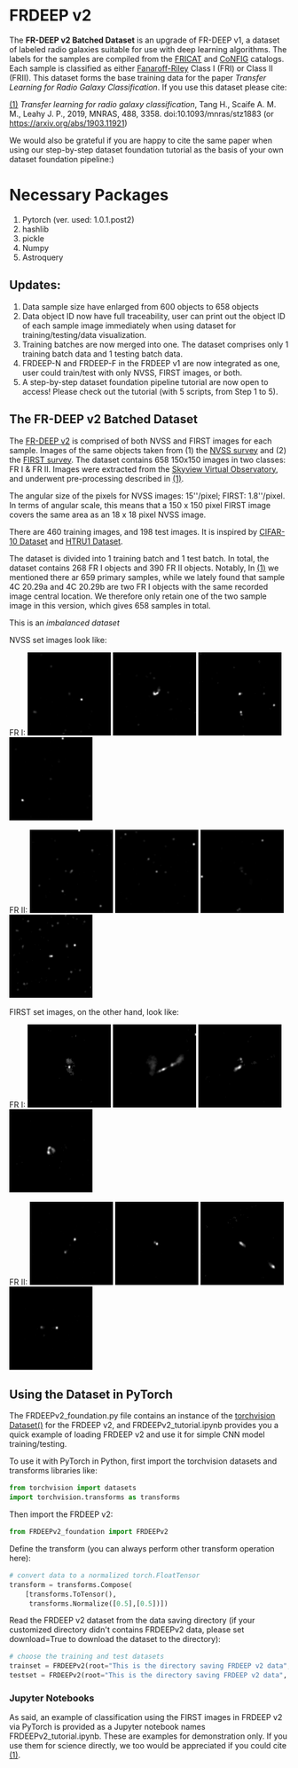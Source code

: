 # FRDEEP v2

The **FR-DEEP v2 Batched Dataset** is an upgrade of FR-DEEP v1, a dataset of labeled radio galaxies suitable for use with deep learning algorithms.  The labels for the samples are compiled from the [FRICAT](https://arxiv.org/abs/1610.09376) and [CoNFIG](https://academic.oup.com/mnras/article/390/2/819/1032320) catalogs. Each sample is classified as either [Fanaroff-Riley](https://en.wikipedia.org/wiki/Fanaroff%E2%80%93Riley_classification) Class I (FRI) or Class II (FRII). This dataset forms the base training data for the paper *Transfer Learning for Radio Galaxy Classification*. If you use this dataset please cite:

[(1)](#paper) *Transfer learning for radio galaxy classification*, Tang H., Scaife A. M. M., Leahy J. P., 2019, MNRAS, 488, 3358. doi:10.1093/mnras/stz1883 (or https://arxiv.org/abs/1903.11921)  

We would also be grateful if you are happy to cite the same paper when using our step-by-step dataset foundation tutorial as the basis of your own dataset foundation pipeline:)

# Necessary Packages 

1. Pytorch (ver. used: 1.0.1.post2)
2. hashlib
3. pickle
4. Numpy
5. Astroquery

## Updates:

1. Data sample size have enlarged from 600 objects to 658 objects
2. Data object ID now have full traceability, user can print out the object ID of each sample image immediately when using dataset for training/testing/data visualization.
3. Training batches are now merged into one. The dataset comprises only 1 training batch data and 1 testing batch data.
4. FRDEEP-N and FRDEEP-F in the FRDEEP v1 are now integrated as one, user could train/test with only NVSS, FIRST images, or both.
5. A step-by-step dataset foundation pipeline tutorial are now open to access! Please check out the tutorial (with 5 scripts, from Step 1 to 5).

## The FR-DEEP v2 Batched Dataset

The [FR-DEEP v2]() is comprised of both NVSS and FIRST images for each sample. Images of the same objects taken from (1) the [NVSS survey](https://www.cv.nrao.edu/nvss/) and (2) the [FIRST survey](https://www.cv.nrao.edu/first/). The dataset contains 658 150x150 images in two classes: FR I & FR II. Images were extracted from the [Skyview Virtual Observatory](https://skyview.gsfc.nasa.gov/current/cgi/titlepage.pl), and underwent pre-processing described in [(1)](#paper). 

The angular size of the pixels for NVSS images: 15''/pixel; FIRST: 1.8''/pixel. In terms of angular scale, this means that a 150 x 150 pixel FIRST image covers the same area as an 18 x 18 pixel NVSS image.

There are 460 training images, and 198 test images. It is inspired by [CIFAR-10 Dataset](http://www.cs.toronto.edu/~kriz/cifar.html) and [HTRU1 Dataset](https://as595.github.io/HTRU1/).

The dataset is divided into 1 training batch and 1 test batch. In total, the dataset contains 268 FR I objects and 390 FR II objects. Notably, In [(1)](#paper) we mentioned there ar 659 primary samples, while we lately found that sample 4C 20.29a and 4C 20.29b are two FR I objects with the same recorded image central location. We therefore only retain one of the two sample image in this version, which gives 658 samples in total.

This is an *imbalanced dataset*

NVSS set images look like:

FR I: ![a](/4_DataPickle_Generation/NVSS_IMG/1433-0239_I.png) ![b](/4_DataPickle_Generation/NVSS_IMG/1434+0158_I.png) ![c](/4_DataPickle_Generation/NVSS_IMG/1435-0268_I.png) ![d](/4_DataPickle_Generation/NVSS_IMG/1437-0025_I.png)

FR II: ![a](/4_DataPickle_Generation/NVSS_IMG/1408+0050_II.png) ![b](/4_DataPickle_Generation/NVSS_IMG/1408+0281_II.png) ![c](/4_DataPickle_Generation/NVSS_IMG/1409-0307_II.png) ![d](/4_DataPickle_Generation/NVSS_IMG/1412-0075_II.png)

FIRST set images, on the other hand, look like:

FR I: ![a](/4_DataPickle_Generation/FIRST_IMG/1433-0239_I.png) ![b](/4_DataPickle_Generation/FIRST_IMG/1434+0158_I.png) ![c](/4_DataPickle_Generation/FIRST_IMG/1435-0268_I.png) ![d](/4_DataPickle_Generation/FIRST_IMG/1437-0025_I.png)

FR II: ![a](/4_DataPickle_Generation/FIRST_IMG/1408+0050_II.png) ![b](/4_DataPickle_Generation/FIRST_IMG/1408+0281_II.png) ![c](/4_DataPickle_Generation/FIRST_IMG/1409-0307_II.png) ![d](/4_DataPickle_Generation/FIRST_IMG/1412-0075_II.png)

## Using the Dataset in PyTorch

The FRDEEPv2_foundation.py file contains an instance of the [torchvision Dataset()](https://pytorch.org/docs/stable/torchvision/datasets.html) for the FRDEEP v2, and FRDEEPv2_tutorial.ipynb provides you a quick example of loading FRDEEP v2 and use it for simple CNN model training/testing.

To use it with PyTorch in Python, first import the torchvision datasets and transforms libraries like:

```python
from torchvision import datasets
import torchvision.transforms as transforms
```

Then import the FRDEEP v2:

```python
from FRDEEPv2_foundation import FRDEEPv2
```

Define the transform (you can always perform other transform operation here):

```python
# convert data to a normalized torch.FloatTensor
transform = transforms.Compose(
    [transforms.ToTensor(),
     transforms.Normalize([0.5],[0.5])])
 ```

Read the FRDEEP v2 dataset from the data saving directory (if your customized directory didn't contains FRDEEPv2 data, please set download=True to download the dataset to the directory):

```python
# choose the training and test datasets
trainset = FRDEEPv2(root="This is the directory saving FRDEEP v2 data", train=True, download=Fale, transform=transform)
testset = FRDEEPv2(root="This is the directory saving FRDEEP v2 data", train=False, download=False, transform=transform)
```

 
### Jupyter Notebooks

As said, an example of classification using the FIRST images in FRDEEP v2 via PyTorch is provided as a Jupyter notebook names FRDEEPv2_tutorial.ipynb. These are examples for demonstration only. If you use them for science directly, we too would be appreciated if you could cite [(1)](#paper).
